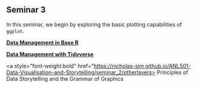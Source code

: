 ## Seminar 3

In this seminar, we begin by exploring the basic plotting capabilities of `ggplot`.

<a style="font-weight:bold"  href="https://nicholas-sim.github.io/ANL501-Data-Visualisation-and-Storytelling/seminar_3/gettingstarted">  Data Management in Base R </a>


<a style="font-weight:bold"  href="https://nicholas-sim.github.io/ANL501-Data-Visualisation-and-Storytelling/seminar_2/aesthetics">  Data Management with Tidyverse </a>


<a style="font-weight:bold"  href="https://nicholas-sim.github.io/ANL501-Data-Visualisation-and-Storytelling/seminar_2/otherlayers> Principles of Data Storytelling and the Grammar of Graphics </a>




